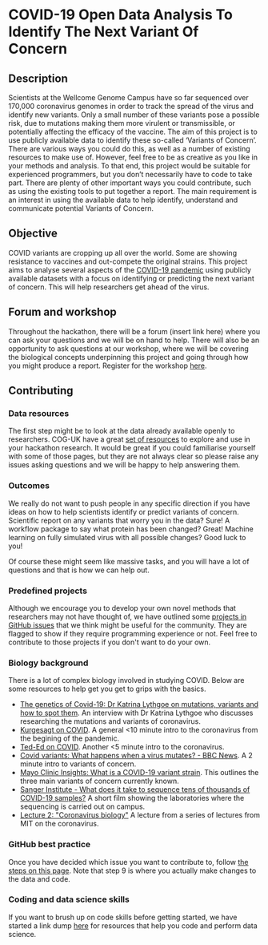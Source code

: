 # COVID-19 Open Data Analysis To Identify The Next Variant Of Concern

## Description

Scientists at the Wellcome Genome Campus have so far sequenced over 170,000 coronavirus genomes in order to track the spread of the virus and identify new variants.
Only a small number of these variants pose a possible risk, due to mutations making them more virulent or transmissible, or potentially affecting the efficacy of the vaccine.
The aim of this project is to use publicly available data to identify these so-called ‘Variants of Concern’.
There are various ways you could do this, as well as a number of existing resources to make use of.
However, feel free to be as creative as you like in your methods and analysis.
To that end, this project would be suitable for experienced programmers, but you don’t necessarily have to code to take part.
There are plenty of other important ways you could contribute, such as using the existing tools to put together a report.
The main requirement is an interest in using the available data to help identify, understand and communicate potential Variants of Concern.

## Objective

COVID variants are cropping up all over the world.
Some are showing resistance to vaccines and out-compete the original strains.
This project aims to analyse several aspects of the [COVID-19 pandemic](https://www.gov.uk/coronavirus) using publicly available datasets with a focus on identifying or predicting the next variant of concern. This will help researchers get ahead of the virus.

## Forum and workshop

Throughout the hackathon, there will be a forum (insert link here) where you can ask your questions and we will be on hand to help. There will also be an opportunity to ask questions at our workshop, where we will be covering the biological concepts underpinning this project and going through how you might produce a report. Register for the workshop [here](https://sanger.zoom.us/webinar/register/WN_nZnD23cETfeHgS85wbyxTQ).

## Contributing

### Data resources

The first step might be to look at the data already available openly to researchers.
COG-UK have a great [set of resources](https://www.cogconsortium.uk/tools-analysis/public-data-analysis-2/) to explore and use in your hackathon research.
It would be great if you could familiarise yourself with some of those pages, but they are not always clear so please raise any issues asking questions and we will be happy to help answering them. 

### Outcomes

We really do not want to push people in any specific direction if you have ideas on how to help scientists identify or predict variants of concern.
Scientific report on any variants that worry you in the data?
Sure!
A workflow package to say what protein has been changed?
Great!
Machine learning on fully simulated virus with all possible changes?
Good luck to you!

Of course these might seem like massive tasks, and you will have a lot of questions and that is how we can help out.

### Predefined projects

Although we encourage you to develop your own novel methods that researchers may not have thought of, we have outlined some [projects in GitHub issues](https://github.com/wgc-hackathon/covid/issues) that we think might be useful for the community. They are flagged to show if they require programming experience or not. Feel free to contribute to those projects if you don't want to do your own.

### Biology background

There is a lot of complex biology involved in studying COVID.
Below are some resources to help get you get to grips with the basics.

 - [The genetics of Covid-19: Dr Katrina Lythgoe on mutations, variants and how to spot them](https://www.youtube.com/watch?v=4pWSMnpVT0M). An interview with Dr Katrina Lythgoe who discusses researching the mutations and variants of coronavirus.
 - [Kurgesagt on COVID](https://www.youtube.com/watch?v=BtN-goy9VOY). A general <10 minute intro to the coronavirus from the begining of the pandemic.
 - [Ted-Ed on COVID](https://www.youtube.com/watch?v=D9tTi-CDjDU). Another <5 minute intro to the coronavirus.
 - [Covid variants: What happens when a virus mutates? - BBC News](https://www.youtube.com/watch?v=dXE8xcMrjGk). A 2 minute intro to variants of concern.
 - [Mayo Clinic Insights: What is a COVID-19 variant strain](https://www.youtube.com/watch?v=TiuNBK8jCiQ). This outlines the three main variants of concern currently known.
 - [Sanger Institute - What does it take to sequence tens of thousands of COVID-19 samples?](https://www.youtube.com/watch?v=Fd40gunBTN0) A short film showing the laboratories where the sequencing is carried out on campus.
 - [Lecture 2: "Coronavirus biology"](https://www.youtube.com/watch?v=r2mOU2qOCYs) A lecture from a series of lectures from MIT on the coronavirus.

### GitHub best practice

Once you have decided which issue you want to contribute to, follow [the steps on this page](https://www.dataschool.io/how-to-contribute-on-github/).
Note that step 9 is where you actually make changes to the data and code.

### Coding and data science skills

If you want to brush up on code skills before getting started, we have started a link dump [here](https://github.com/wgc-hackathon/covid/issues/1) for resources that help you code and perform data science.
